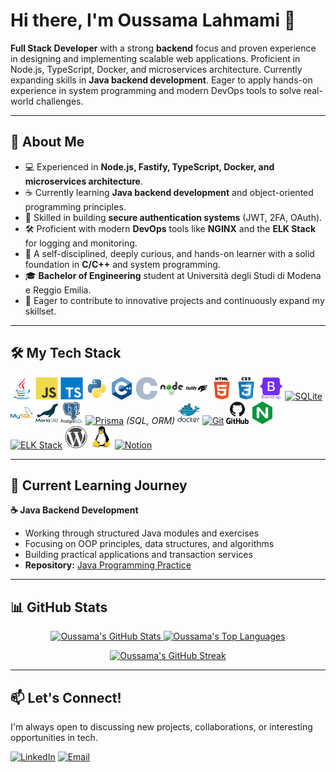 # Hi there, I'm Oussama Lahmami 👋

**Full Stack Developer** with a strong **backend**
focus and proven experience in designing and
implementing scalable web applications.
Proficient in Node.js, TypeScript, Docker, and
microservices architecture. Currently expanding
skills in **Java backend development**. Eager to apply
hands-on experience in system programming
and modern DevOps tools to solve real-world
challenges.


---

## 🚀 About Me


*   💻 Experienced in **Node.js, Fastify, TypeScript, Docker, and microservices architecture**.
*   ☕ Currently learning **Java backend development** and object-oriented programming principles.
*   🔐 Skilled in building **secure authentication systems** (JWT, 2FA, OAuth).
*   🛠️ Proficient with modern **DevOps** tools like **NGINX** and the **ELK Stack** for logging and monitoring.
*   🧠 A self-disciplined, deeply curious, and hands-on learner with a solid foundation in **C/C++** and system programming.
*   🎓 **Bachelor of Engineering** student at Università degli Studi di Modena e Reggio Emilia.
*   🎯 Eager to contribute to innovative projects and continuously expand my skillset.

---

## 🛠️ My Tech Stack

<p align="left">
  <a href="https://www.java.com" target="_blank" rel="noreferrer"><img src="https://raw.githubusercontent.com/devicons/devicon/master/icons/java/java-original.svg" alt="Java" width="36" height="36"/></a>
  <a href="https://developer.mozilla.org/en-US/docs/Web/JavaScript" target="_blank" rel="noreferrer"><img src="https://raw.githubusercontent.com/devicons/devicon/master/icons/javascript/javascript-original.svg" alt="JavaScript" width="36" height="36"/></a>
  <a href="https://www.typescriptlang.org/" target="_blank" rel="noreferrer"><img src="https://raw.githubusercontent.com/devicons/devicon/master/icons/typescript/typescript-original.svg" alt="TypeScript" width="36" height="36"/></a>
  <a href="https://www.python.org" target="_blank" rel="noreferrer"><img src="https://raw.githubusercontent.com/devicons/devicon/master/icons/python/python-original.svg" alt="Python" width="36" height="36"/></a>
  <a href="https://www.cplusplus.com/" target="_blank" rel="noreferrer"><img src="https://raw.githubusercontent.com/devicons/devicon/master/icons/cplusplus/cplusplus-original.svg" alt="C++" width="36" height="36"/></a>
  <a href="https://en.wikipedia.org/wiki/C_(programming_language)" target="_blank" rel="noreferrer"><img src="https://raw.githubusercontent.com/devicons/devicon/master/icons/c/c-original.svg" alt="C" width="36" height="36"/></a>
  <a href="https://nodejs.org" target="_blank" rel="noreferrer"><img src="https://raw.githubusercontent.com/devicons/devicon/master/icons/nodejs/nodejs-original-wordmark.svg" alt="Node.js" width="36" height="36"/></a>
  <a href="https://fastify.io/" target="_blank" rel="noreferrer"><img src="https://raw.githubusercontent.com/devicons/devicon/master/icons/fastify/fastify-original-wordmark.svg" alt="Fastify" width="36" height="36"/></a>
  <a href="https://www.w3.org/html/" target="_blank" rel="noreferrer"><img src="https://raw.githubusercontent.com/devicons/devicon/master/icons/html5/html5-original-wordmark.svg" alt="HTML5" width="36" height="36"/></a>
  <a href="https://www.w3schools.com/css/" target="_blank" rel="noreferrer"><img src="https://raw.githubusercontent.com/devicons/devicon/master/icons/css3/css3-original-wordmark.svg" alt="CSS3" width="36" height="36"/></a>
  <a href="https://getbootstrap.com" target="_blank" rel="noreferrer"><img src="https://raw.githubusercontent.com/devicons/devicon/master/icons/bootstrap/bootstrap-plain-wordmark.svg" alt="Bootstrap" width="36" height="36"/></a>
  <a href="https://www.sqlite.org/" target="_blank" rel="noreferrer"><img src="https://cdn.jsdelivr.net/gh/devicons/devicon/icons/sqlite/sqlite-original.svg" alt="SQLite" width="36" height="36"/></a>
  <a href="https://www.mysql.com/" target="_blank" rel="noreferrer"><img src="https://raw.githubusercontent.com/devicons/devicon/master/icons/mysql/mysql-original-wordmark.svg" alt="MySQL" width="36" height="36"/></a>
  <a href="https://mariadb.org/" target="_blank" rel="noreferrer"><img src="https://raw.githubusercontent.com/devicons/devicon/master/icons/mariadb/mariadb-original-wordmark.svg" alt="MariaDB" width="36" height="36"/></a>
  <a href="https://www.postgresql.org" target="_blank" rel="noreferrer"><img src="https://raw.githubusercontent.com/devicons/devicon/master/icons/postgresql/postgresql-original-wordmark.svg" alt="PostgreSQL" width="36" height="36"/></a>
  <a href="https://www.prisma.io/" target="_blank" rel="noreferrer"><img src="https://cdn.jsdelivr.net/gh/devicons/devicon/icons/prisma/prisma-original.svg" alt="Prisma" width="36" height="36"/></a>
  <em>(SQL, ORM)</em>
  <a href="https://www.docker.com/" target="_blank" rel="noreferrer"><img src="https://raw.githubusercontent.com/devicons/devicon/master/icons/docker/docker-original-wordmark.svg" alt="Docker" width="36" height="36"/></a>
  <a href="https://git-scm.com/" target="_blank" rel="noreferrer"><img src="https://www.vectorlogo.zone/logos/git-scm/git-scm-icon.svg" alt="Git" width="36" height="36"/></a>
  <a href="https://github.com/" target="_blank" rel="noreferrer"><img src="https://raw.githubusercontent.com/devicons/devicon/master/icons/github/github-original-wordmark.svg" alt="GitHub" width="36" height="36"/></a>
  <a href="https://www.nginx.com" target="_blank" rel="noreferrer"><img src="https://raw.githubusercontent.com/devicons/devicon/master/icons/nginx/nginx-original.svg" alt="NGINX" width="36" height="36"/></a>
  <a href="https://www.elastic.co/elastic-stack" target="_blank" rel="noreferrer"><img src="https://cdn.jsdelivr.net/gh/devicons/devicon/icons/elasticsearch/elasticsearch-original.svg" alt="ELK Stack" width="36" height="36"/></a>
  <a href="https://wordpress.org/" target="_blank" rel="noreferrer"><img src="https://raw.githubusercontent.com/devicons/devicon/master/icons/wordpress/wordpress-plain.svg" alt="WordPress" width="36" height="36"/></a>
  <a href="https://www.linux.org/" target="_blank" rel="noreferrer"><img src="https://raw.githubusercontent.com/devicons/devicon/master/icons/linux/linux-original.svg" alt="Linux" width="36" height="36"/></a>
  <a href="https://www.notion.so/" target="_blank" rel="noreferrer"><img src="https://cdn.jsdelivr.net/gh/devicons/devicon/icons/notion/notion-original.svg" alt="Notion" width="36" height="36"/></a>
</p>

---

## 🎯 Current Learning Journey

**☕ Java Backend Development**
- Working through structured Java modules and exercises
- Focusing on OOP principles, data structures, and algorithms
- Building practical applications and transaction services
- **Repository:** [Java Programming Practice](https://github.com/LAHMAMI1/Java_Programming_Practice)

---

## 📊 GitHub Stats

<p align="center">
  <a href="https://github.com/LAHMAMI1">
    <img src="https://github-readme-stats.vercel.app/api?username=LAHMAMI1&theme=tokyonight&show_icons=true&rank_icon=github&hide_border=true" alt="Oussama's GitHub Stats" />
  </a>
  <a href="https://github.com/LAHMAMI1">
    <img src="https://github-readme-stats.vercel.app/api/top-langs/?username=LAHMAMI1&theme=tokyonight&layout=compact&langs_count=8&show_icons=true&hide_border=true" alt="Oussama's Top Languages" />
  </a>
</p>
<p align="center">
  <a href="https://github.com/LAHMAMI1">
    <img src="http://github-readme-streak-stats.herokuapp.com?user=LAHMAMI1&theme=tokyonight&hide_border=true&date_format=M%20j%5B%2C%20Y%5D" alt="Oussama's GitHub Streak" />
  </a>
</p>

---

## 📫 Let's Connect!

I'm always open to discussing new projects, collaborations, or interesting opportunities in tech.

<p align="left">
  <a href="https://www.linkedin.com/in/oussama-lahmami/" target="_blank"><img alt="LinkedIn" src="https://img.shields.io/badge/LinkedIn-oussama--lahmami-blue?style=flat-square&logo=linkedin"></a>
  <a href="mailto:oussamalahmami@hotmail.com"><img alt="Email" src="https://img.shields.io/badge/Email-oussamalahmami@hotmail.com-red?style=flat-square&logo=microsoftoutlook"></a>
</p>